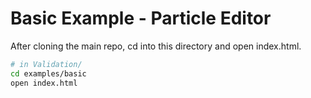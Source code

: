 # Basic Example - Particle Editor

After cloning the main repo, cd into this directory and open index.html.

```sh
# in Validation/
cd examples/basic
open index.html
```
